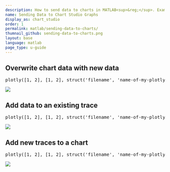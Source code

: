 ```yaml
---
description: How to send data to charts in MATLAB<sup>&reg;</sup>. Examples of overwriting charts with new data, extending traces, and adding new traces.
name: Sending Data to Chart Studio Graphs
display_as: chart_studio
order: 1
permalink: matlab/sending-data-to-charts/
thumnail_github: sending-data-to-charts.png
layout: base
language: matlab
page_type: u-guide
---
```



## Overwrite chart data with new data


<pre>
plotly([1, 2], [1, 2], struct('filename', 'name-of-my-plotly-file'));
</pre>

<img src="http://i.imgur.com/VuobuN3.gif">


<!--------------------- EXAMPLE BREAK ------------------------->

## Add data to an existing trace


<pre>
plotly([1, 2], [1, 2], struct('filename', 'name-of-my-plotly-file', <b>'fileopt', 'extend'</b>));
</pre>

<img src="http://i.imgur.com/2LhVSX6.gif">

<!--------------------- EXAMPLE BREAK ------------------------->

## Add new traces to a chart


<pre>
plotly([1, 2], [1, 2], struct('filename', 'name-of-my-plotly-file', <b>'fileopt', 'append'</b>));
</pre>

<img src="http://i.imgur.com/RzrURdn.gif">


<!--------------------- EXAMPLE BREAK ------------------------->